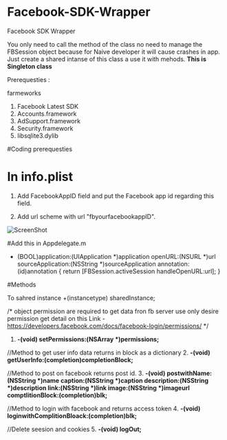 Facebook-SDK-Wrapper
====================

Facebook SDK Wrapper

You only need to call the method of the class no need to manage the FBSession object because for Naive developer it will cause crashes in app. Just create a shared intanse of this class a use it with mehods. <b>This is Singleton class </b>

Prerequesties :

farmeworks

1. Facebook Latest SDK 
2. Accounts.framework
3. AdSupport.framework
4. Security.framework
5. libsqlite3.dylib


#Coding prerequesties

# In info.plist

1. Add FacebookAppID  field and put the Facebook app id regarding this field.

2. Add url scheme with url  "fbyourfacebookappID".

![ScreenShot](https://cloud.githubusercontent.com/assets/4582872/3380730/f25fdba6-fc0d-11e3-8821-b0b1725bd4ab.png)
  

#Add this in Appdelegate.m

- (BOOL)application:(UIApplication *)application
            openURL:(NSURL *)url
  sourceApplication:(NSString *)sourceApplication
         annotation:(id)annotation
{
    return [FBSession.activeSession handleOpenURL:url];
}


#Methods

To sahred instance 
+(instancetype) sharedInstance;


/* object permission are required to get data fron fb server use only desire permission get detail on this Link - https://developers.facebook.com/docs/facebook-login/permissions/ */

1. <b>-(void) setPermissions:(NSArray *)permissions;</b>

//Method to get user info data returns in block as a dictionary
2. <b>-(void) getUserInfo:(completion)completionBlock;</b>

//Method to post on facebook returns post id.
3. <b>-(void) postwithName:(NSString *)name caption:(NSString *)caption description:(NSString *)description link:(NSString *)link image:(NSString *)imageurl comptlitionBlock:(completion)blk;</b>

//Method to login with facebook and returns access token
4. <b>-(void) loginwithComplitionBloack:(completion)blk;</b>

//Delete seesion and cookies
5. <b>-(void) logOut;</b>
